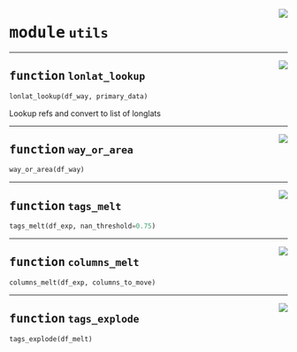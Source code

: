 <!-- markdownlint-disable -->

<a href="https://github.com/pypsa-meets-earth/earth-osm/blob/main/earth_osm/utils.py#L0"><img align="right" style="float:right;" src="https://img.shields.io/badge/-source-cccccc?style=flat-square"></a>

# <kbd>module</kbd> `utils`





---

<a href="https://github.com/pypsa-meets-earth/earth-osm/blob/main/earth_osm/utils.py#L33"><img align="right" style="float:right;" src="https://img.shields.io/badge/-source-cccccc?style=flat-square"></a>

## <kbd>function</kbd> `lonlat_lookup`

```python
lonlat_lookup(df_way, primary_data)
```

Lookup refs and convert to list of longlats 


---

<a href="https://github.com/pypsa-meets-earth/earth-osm/blob/main/earth_osm/utils.py#L49"><img align="right" style="float:right;" src="https://img.shields.io/badge/-source-cccccc?style=flat-square"></a>

## <kbd>function</kbd> `way_or_area`

```python
way_or_area(df_way)
```






---

<a href="https://github.com/pypsa-meets-earth/earth-osm/blob/main/earth_osm/utils.py#L68"><img align="right" style="float:right;" src="https://img.shields.io/badge/-source-cccccc?style=flat-square"></a>

## <kbd>function</kbd> `tags_melt`

```python
tags_melt(df_exp, nan_threshold=0.75)
```






---

<a href="https://github.com/pypsa-meets-earth/earth-osm/blob/main/earth_osm/utils.py#L87"><img align="right" style="float:right;" src="https://img.shields.io/badge/-source-cccccc?style=flat-square"></a>

## <kbd>function</kbd> `columns_melt`

```python
columns_melt(df_exp, columns_to_move)
```






---

<a href="https://github.com/pypsa-meets-earth/earth-osm/blob/main/earth_osm/utils.py#L117"><img align="right" style="float:right;" src="https://img.shields.io/badge/-source-cccccc?style=flat-square"></a>

## <kbd>function</kbd> `tags_explode`

```python
tags_explode(df_melt)
```






